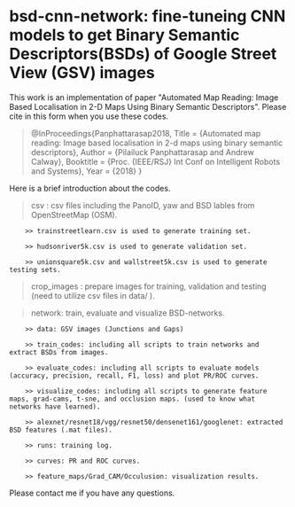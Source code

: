 # bsd-cnn-network: fine-tuneing CNN models to get Binary Semantic Descriptors(BSDs) of Google Street View (GSV) images

This work is an implementation of paper "Automated Map Reading: Image Based Localisation in 2-D Maps Using Binary Semantic Descriptors". 
Please cite in this form when you use these codes.


> @InProceedings{Panphattarasap2018,
  Title = {Automated map reading: Image based localisation in 2-d maps using binary semantic descriptors},
  Author = {Pilailuck Panphattarasap and Andrew Calway},
  Booktitle = {Proc. {IEEE/RSJ} Int Conf on Intelligent Robots and Systems},
  Year = {2018}
}

Here is a brief introduction about the codes. 

> csv : csv files including the PanoID, yaw and BSD lables from OpenStreetMap (OSM).

        >> trainstreetlearn.csv is used to generate training set.

        >> hudsonriver5k.csv is used to generate validation set.

        >> unionsquare5k.csv and wallstreet5k.csv is used to generate testing sets.

> crop_images : prepare images for training, validation and testing (need to utilize csv files in data/ ).

> network: train, evaluate and visualize BSD-networks.

        >> data: GSV images (Junctions and Gaps)

        >> train_codes: including all scripts to train networks and extract BSDs from images.

        >> evaluate_codes: including all scripts to evaluate models (accuracy, precision, recall, F1, loss) and plot PR/ROC curves.

        >> visualize_codes: including all scripts to generate feature maps, grad-cams, t-sne, and occlusion maps. (used to know what networks have learned).

        >> alexnet/resnet18/vgg/resnet50/densenet161/googlenet: extracted BSD features (.mat files).

        >> runs: training log.

        >> curves: PR and ROC curves.

        >> feature_maps/Grad_CAM/Occulusion: visualization results.

Please contact me if you have any questions.
